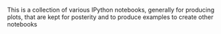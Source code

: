This is a collection of various IPython notebooks, generally for producing
plots, that are kept for posterity and to produce examples to create other
notebooks
